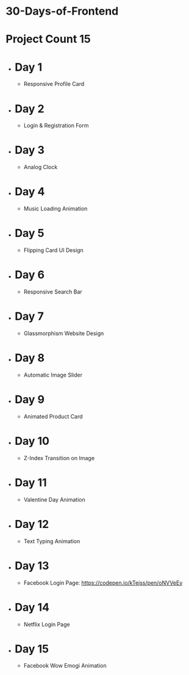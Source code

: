 # 30-Days-of-Frontend
# Project Count 15

* # Day 1
  * Responsive Profile Card

* # Day 2
  * Login & Registration Form

* # Day 3
  * Analog Clock
    
* # Day 4
  * Music Loading Animation

* # Day 5
  * Flipping Card UI Design
 
* # Day 6
  * Responsive Search Bar

* # Day 7
  * Glassmorphism Website Design

* # Day 8
  * Automatic Image Slider

* # Day 9
  * Animated Product Card

* # Day 10
  * Z-Index Transition on Image
 
* # Day 11
  * Valentine Day Animation

* # Day 12
  * Text Typing Animation

* # Day 13
  * Facebook Login Page: https://codepen.io/kTejss/pen/oNVVeEy

* # Day 14
  * Netflix Login Page

* # Day 15
  * Facebook Wow Emogi Animation
